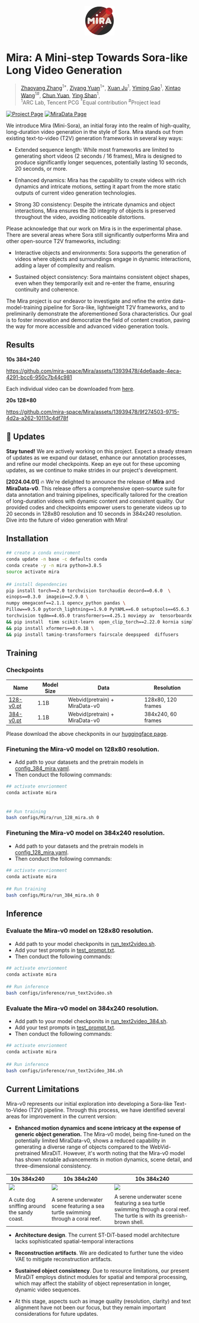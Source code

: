 
<p align="center">
  <img src="assets/readme/miralogo.png" height=80>
</p>

#  Mira: A Mini-step Towards Sora-like Long Video Generation


> [Zhaoyang Zhang](https://zzyfd.github.io/)<sup>1*</sup>, [Ziyang Yuan](https://github.com/jiangyzy)<sup>1*</sup>, [Xuan Ju](https://github.com/juxuan27)<sup>1</sup>, [Yiming Gao](https://scholar.google.com/citations?user=uRCc-McAAAAJ&hl=zh-TW)<sup>1</sup>, [Xintao Wang](https://xinntao.github.io/)<sup>1#</sup>,  [Chun Yuan](https://scholar.google.com/citations?hl=en&user=fYdxi2sAAAAJ), [Ying Shan](https://www.linkedin.com/in/YingShanProfile/)<sup>1</sup>, <br>
> <sup>1</sup>ARC Lab, Tencent PCG <sup>*</sup>Equal contribution  <sup>#</sup>Project lead


    
[![Project Page](https://img.shields.io/badge/Project-Website-green)](https://mira-space.github.io/)
[![MiraData Page](https://img.shields.io/badge/MiraData-Page-blue)](https://github.com/mira-space/MiraData)



We introduce Mira (Mini-Sora), an initial foray into the realm of high-quality, long-duration video generation in the style of Sora. Mira stands out from existing text-to-video (T2V) generation frameworks in several key ways:

* Extended sequence length: While most frameworks are limited to generating short videos (2 seconds / 16 frames), Mira is designed to produce significantly longer sequences, potentially lasting 10 seconds, 20 seconds, or more.

* Enhanced dynamics: Mira has the capability to create videos with rich dynamics and intricate motions, setting it apart from the more static outputs of current video generation technologies.

* Strong 3D consistency: Despite the intricate dynamics and object interactions, Mira ensures the 3D integrity of objects is preserved throughout the video, avoiding noticeable distortions.


Please acknowledge that our work on Mira is in the experimental phase. There are several areas where Sora still significantly outperforms Mira and other open-source T2V frameworks, including:

* Interactive objects and environments: Sora supports the generation of videos where objects and surroundings engage in dynamic interactions, adding a layer of complexity and realism. 

* Sustained object consistency: Sora maintains consistent object shapes, even when they temporarily exit and re-enter the frame, ensuring continuity and coherence.


The Mira project is our endeavor to investigate and refine the entire data-model-training pipeline for Sora-like, lightweight T2V frameworks, and to preliminarily demonstrate the aforementioned Sora characteristics. Our goal is to foster innovation and democratize the field of content creation, paving the way for more accessible and advanced video generation tools.





## Results

**10s 384×240**





https://github.com/mira-space/Mira/assets/13939478/4de6aade-4eca-4291-bcc6-950c7b44c981

Each individual video can be downloaded from [here](https://drive.google.com/drive/folders/1-GdDOQ3r0_FimMsH-uQaQgOYzrxXaEa8?usp=drive_link).


**20s 128×80**   




https://github.com/mira-space/Mira/assets/13939478/9f274503-9715-4d2a-a262-10113c4df78f








## 📰 Updates

**Stay tuned!**  We are actively working on this project. Expect a steady stream of updates as we expand our dataset, enhance our annotation processes, and refine our model checkpoints. Keep an eye out for these upcoming updates, as we continue to make strides in our project's development.

**[2024.04.01]** 🔥 We're delighted to announce the release of **Mira** and **MiraData-v0**. This  release offers a comprehensive open-source suite for data annotation and training pipelines, specifically tailored for the creation of long-duration videos with dynamic content and consistent quality. Our provided codes and checkpoints empower users to generate videos up to 20 seconds in 128x80 resolution and 10 seconds in 384x240 resolution. Dive into the future of video generation with Mira!






## Installation
```bash
## create a conda enviroment
conda update -n base -c defaults conda 
conda create -y -n mira python=3.8.5 
source activate mira 

## install dependencies
pip install torch==2.0 torchvision torchaudio decord==0.6.0  \
einops==0.3.0  imageio==2.9.0 \
numpy omegaconf==2.1.1 opencv_python pandas \
Pillow==9.5.0 pytorch_lightning==1.9.0 PyYAML==6.0 setuptools==65.6.3  \
torchvision tqdm==4.65.0 transformers==4.25.1 moviepy av  tensorboardx \
&& pip install  timm scikit-learn  open_clip_torch==2.22.0 kornia simplejson easydict pynvml rotary_embedding_torch==0.3.1 triton  cached_property  \
&& pip install xformers==0.0.18 \
&& pip install taming-transformers fairscale deepspeed  diffusers
```

## Training

### Checkpoints

| Name | Model Size | Data | Resolution |   
| ---- | ---- | ---- | ---- |
| [128-v0.pt](https://huggingface.co/TencentARC/Mira-v0) | 1.1B | Webvid(pretrain) + MiraData-v0 | 128x80, 120 frames |
| [384-v0.pt](https://huggingface.co/TencentARC/Mira-v0) | 1.1B | Webvid(pretrain) + MiraData-v0 | 384x240, 60 frames |

Please download the above checkponits in our [huggingface page](https://huggingface.co/TencentARC/Mira-v0). 

### Finetuning the Mira-v0 model on 128x80 resolution.

* Add path to your datasets and the pretrain models in [config_384_mira.yaml](configs/Mira/config_384_mira.yaml).
* Then conduct the following commands:

```bash
## activate envrionment
conda activate mira


## Run training
bash configs/Mira/run_128_mira.sh 0
```

### Finetuning the Mira-v0 model on 384x240 resolution.

* Add path to your datasets and the pretrain models in [config_128_mira.yaml](configs/Mira/config_128_mira.yaml).
* Then conduct the following commands:
  
```bash
## activate envrionment
conda activate mira

## Run training
bash configs/Mira/run_384_mira.sh 0
```

## Inference

###  Evaluate the Mira-v0 model on 128x80 resolution.

* Add path to your model checkponits in [run_text2video.sh](configs/inference/run_text2video.sh).
* Add your test prompts in [test_prompt.txt](prompts/test_prompt.txt).
* Then conduct the following commands:
  
```bash
## activate envrionment
conda activate mira

## Run inference
bash configs/inference/run_text2video.sh

```

### Evaluate the Mira-v0 model on 384x240 resolution.

* Add path to your model checkponits in [run_text2video_384.sh](configs/inference/run_text2video_384.sh).
* Add your test prompts in [test_prompt.txt](prompts/test_prompt.txt).
* Then conduct the following commands:
  
```bash
## activate envrionment
conda activate mira

## Run inference
bash configs/inference/run_text2video_384.sh

```

## Current Limitations
Mira-v0 represents our initial exploration into developing a Sora-like Text-to-Video (T2V) pipeline. Through this process, we have identified several areas for improvement in the current version:

* **Enhanced motion dynamics and scene intricacy at the expense of generic object generation.** The Mira-v0 model, being fine-tuned on the potentially limited MiraData-v0, shows a reduced capability in generating a diverse range of objects compared to the WebVid-pretrained MiraDiT. However, it's worth noting that the Mira-v0 model has shown notable advancements in motion dynamics, scene detail, and three-dimensional consistency.

| 10s 384x240 | 10s 384x240  |  10s 384x240| 
|--------------------------------------------------------------------------------------------------------------------------------------------------------------------------------|--------------------------------------------------------------------------------------------------------------------------------------------------------------------------------|--------------------------------------------------------------------------------------------------------------------------------------------------------------------------------|
|  [<img src="https://github.com/mira-space/Mira/assets/13939478/b7e16946-04ec-438d-8df8-8bf0da6200e1" width="300">](https://github.com/mira-space/Mira/assets/13939478/b7e16946-04ec-438d-8df8-8bf0da6200e1) |    [<img src="https://github.com/mira-space/Mira/assets/13939478/a654666b-1d0e-429b-83ae-97ae9516985a" width="300">](https://github.com/mira-space/Mira/assets/13939478/a654666b-1d0e-429b-83ae-97ae9516985a)|[<img src="https://github.com/mira-space/Mira/assets/13939478/8c314482-81fc-4d95-ab1b-b45a28bd3dee" width="300">](https://github.com/mira-space/Mira/assets/13939478/8c314482-81fc-4d95-ab1b-b45a28bd3dee) | 
| A cute dog sniffing around the sandy coast. | A serene underwater scene featuring a sea turtle swimming through a coral reef. | A serene underwater scene featuring a sea turtle swimming through a coral reef. The turtle is with its greenish-brown shell. | 


* **Architecture design**. The current ST-DiT-based model architecture lacks sophisticated spatial-temporal interactions
  
* **Reconstruction artifacts**. We are dedicated to further tune the video VAE to mitigate reconstruction artifacts.

* **Sustained object consistency**. Due to resource limitations, our present MiraDiT employs distinct modules for spatial and temporal processing, which may affect the stability of object representation in longer, dynamic video sequences.
  
* At this stage, aspects such as image quality (resolution, clarity) and text alignment have not been our focus, but they remain important considerations for future updates.


